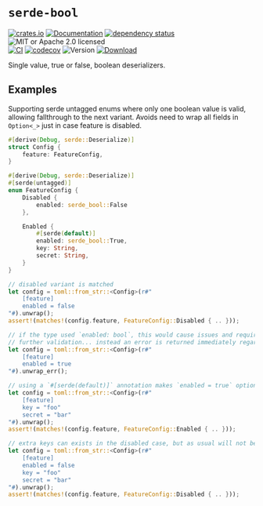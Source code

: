 # `serde-bool`

<!-- prettier-ignore-start -->

[![crates.io](https://img.shields.io/crates/v/serde-bool?label=latest)](https://crates.io/crates/serde-bool)
[![Documentation](https://docs.rs/serde-bool/badge.svg?version=0.1.3)](https://docs.rs/serde-bool/0.1.3)
[![dependency status](https://deps.rs/crate/serde-bool/0.1.3/status.svg)](https://deps.rs/crate/serde-bool/0.1.3)
![MIT or Apache 2.0 licensed](https://img.shields.io/crates/l/serde-bool.svg)
<br />
[![CI](https://github.com/x52dev/serde-bool/actions/workflows/ci.yml/badge.svg)](https://github.com/x52dev/serde-bool/actions/workflows/ci.yml)
[![codecov](https://codecov.io/gh/x52dev/serde-bool/branch/main/graph/badge.svg)](https://codecov.io/gh/x52dev/serde-bool)
![Version](https://img.shields.io/badge/rustc-1.65+-ab6000.svg)
[![Download](https://img.shields.io/crates/d/serde-bool.svg)](https://crates.io/crates/serde-bool)

<!-- prettier-ignore-end -->

<!-- cargo-rdme start -->

Single value, true or false, boolean deserializers.

## Examples

Supporting serde untagged enums where only one boolean value is valid, allowing fallthrough to
the next variant. Avoids need to wrap all fields in `Option<_>` just in case feature is disabled.

```rust
#[derive(Debug, serde::Deserialize)]
struct Config {
    feature: FeatureConfig,
}

#[derive(Debug, serde::Deserialize)]
#[serde(untagged)]
enum FeatureConfig {
    Disabled {
        enabled: serde_bool::False
    },

    Enabled {
        #[serde(default)]
        enabled: serde_bool::True,
        key: String,
        secret: String,
    }
}

// disabled variant is matched
let config = toml::from_str::<Config>(r#"
    [feature]
    enabled = false
"#).unwrap();
assert!(matches!(config.feature, FeatureConfig::Disabled { .. }));

// if the type used `enabled: bool`, this would cause issues and require Option<_> wrappers plus
// further validation... instead an error is returned immediately regarding the missing fields
let config = toml::from_str::<Config>(r#"
    [feature]
    enabled = true
"#).unwrap_err();

// using a `#[serde(default)]` annotation makes `enabled = true` optional here
let config = toml::from_str::<Config>(r#"
    [feature]
    key = "foo"
    secret = "bar"
"#).unwrap();
assert!(matches!(config.feature, FeatureConfig::Enabled { .. }));

// extra keys can exists in the disabled case, but as usual will not be captured
let config = toml::from_str::<Config>(r#"
    [feature]
    enabled = false
    key = "foo"
    secret = "bar"
"#).unwrap();
assert!(matches!(config.feature, FeatureConfig::Disabled { .. }));
```

<!-- cargo-rdme end -->
